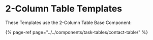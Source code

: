 # 2-Column Table Templates

These Templates use the 2-Column Table Base Component:

{% page-ref page="../../components/task-tables/contact-table/" %}



